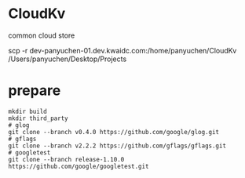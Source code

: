 # CloudKv
common cloud store

scp -r dev-panyuchen-01.dev.kwaidc.com:/home/panyuchen/CloudKv /Users/panyuchen/Desktop/Projects

# prepare
```shell
mkdir build
mkdir third_party
# glog
git clone --branch v0.4.0 https://github.com/google/glog.git
# gflags
git clone --branch v2.2.2 https://github.com/gflags/gflags.git
# googletest
git clone --branch release-1.10.0 https://github.com/google/googletest.git
```